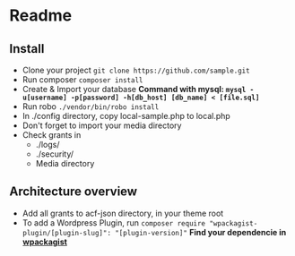 # Readme

## Install

* Clone your project `git clone https://github.com/sample.git`
* Run composer `composer install`
* Create & Import your database
  **Command with mysql: `mysql -u[username] -p[password] -h[db_host] [db_name] < [file.sql]`**
* Run robo `./vendor/bin/robo install`
* In ./config directory, copy local-sample.php to local.php
* Don't forget to import your media directory
* Check grants in
  * ./logs/
  * ./security/
  * Media directory


## Architecture overview
* Add all grants to acf-json directory, in your theme root
* To add a Wordpress Plugin, run `composer require "wpackagist-plugin/[plugin-slug]": "[plugin-version]"`
**Find your dependencie in [wpackagist](https://wpackagist.org/)**

